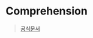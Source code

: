 # Comprehension

> [공식문서](https://docs.python.org/3/reference/expressions.html?highlight=list%20comprehension#displays-for-lists-sets-and-dictionaries)
